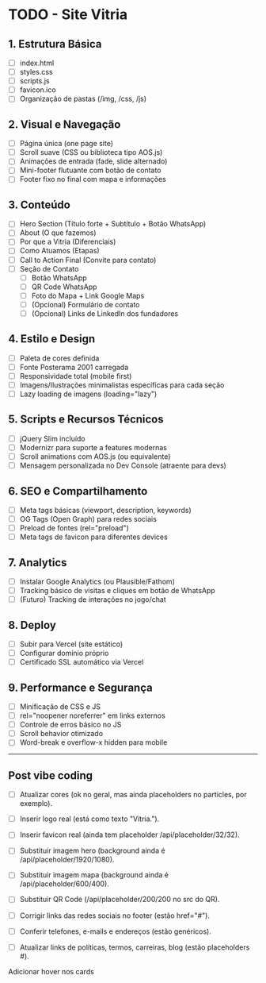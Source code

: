 # TODO - Site Vitria

## 1. Estrutura Básica
- [ ] index.html
- [ ] styles.css
- [ ] scripts.js
- [ ] favicon.ico
- [ ] Organização de pastas (/img, /css, /js)

## 2. Visual e Navegação
- [ ] Página única (one page site)
- [ ] Scroll suave (CSS ou biblioteca tipo AOS.js)
- [ ] Animações de entrada (fade, slide alternado)
- [ ] Mini-footer flutuante com botão de contato
- [ ] Footer fixo no final com mapa e informações

## 3. Conteúdo
- [ ] Hero Section (Título forte + Subtítulo + Botão WhatsApp)
- [ ] About (O que fazemos)
- [ ] Por que a Vitria (Diferenciais)
- [ ] Como Atuamos (Etapas)
- [ ] Call to Action Final (Convite para contato)
- [ ] Seção de Contato
  - [ ] Botão WhatsApp
  - [ ] QR Code WhatsApp
  - [ ] Foto do Mapa + Link Google Maps
  - [ ] (Opcional) Formulário de contato
  - [ ] (Opcional) Links de LinkedIn dos fundadores

## 4. Estilo e Design
- [ ] Paleta de cores definida
- [ ] Fonte Posterama 2001 carregada
- [ ] Responsividade total (mobile first)
- [ ] Imagens/Ilustrações minimalistas específicas para cada seção
- [ ] Lazy loading de imagens (loading="lazy")

## 5. Scripts e Recursos Técnicos
- [ ] jQuery Slim incluído
- [ ] Modernizr para suporte a features modernas
- [ ] Scroll animations com AOS.js (ou equivalente)
- [ ] Mensagem personalizada no Dev Console (atraente para devs)

## 6. SEO e Compartilhamento
- [ ] Meta tags básicas (viewport, description, keywords)
- [ ] OG Tags (Open Graph) para redes sociais
- [ ] Preload de fontes (rel="preload")
- [ ] Meta tags de favicon para diferentes devices

## 7. Analytics
- [ ] Instalar Google Analytics (ou Plausible/Fathom)
- [ ] Tracking básico de visitas e cliques em botão de WhatsApp
- [ ] (Futuro) Tracking de interações no jogo/chat

## 8. Deploy
- [ ] Subir para Vercel (site estático)
- [ ] Configurar domínio próprio
- [ ] Certificado SSL automático via Vercel

## 9. Performance e Segurança
- [ ] Minificação de CSS e JS
- [ ] rel="noopener noreferrer" em links externos
- [ ] Controle de erros básico no JS
- [ ] Scroll behavior otimizado
- [ ] Word-break e overflow-x hidden para mobile

---

## Post vibe coding

- [ ] Atualizar cores (ok no geral, mas ainda placeholders no particles, por exemplo).
- [ ] Inserir logo real (está como texto "Vitria<span>.</span>").
- [ ] Inserir favicon real (ainda tem placeholder /api/placeholder/32/32).
- [ ] Substituir imagem hero (background ainda é /api/placeholder/1920/1080).
- [ ] Substituir imagem mapa (background ainda é /api/placeholder/600/400).
- [ ] Substituir QR Code (/api/placeholder/200/200 no src do QR).
- [ ] Corrigir links das redes sociais no footer (estão href="#").
- [ ] Conferir telefones, e-mails e endereços (estão genéricos).
- [ ] Atualizar links de políticas, termos, carreiras, blog (estão placeholders #).



Adicionar hover nos cards